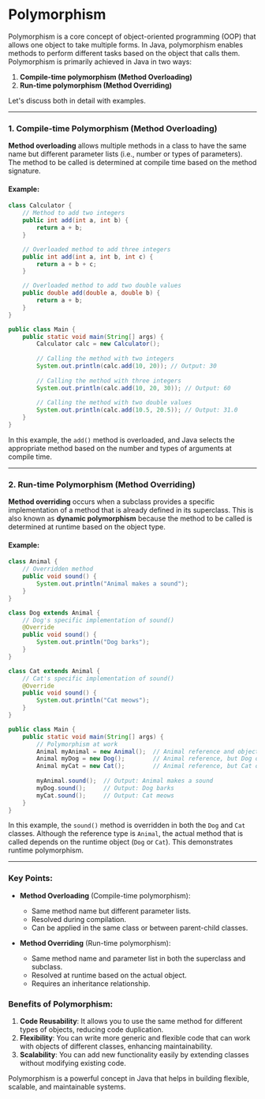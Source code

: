 # Polymorphism

Polymorphism is a core concept of object-oriented programming (OOP) that allows one object to take multiple forms. In Java, polymorphism enables methods to perform different tasks based on the object that calls them. Polymorphism is primarily achieved in Java in two ways:

1. **Compile-time polymorphism (Method Overloading)**
2. **Run-time polymorphism (Method Overriding)**

Let's discuss both in detail with examples.

---

### 1. **Compile-time Polymorphism (Method Overloading)**

**Method overloading** allows multiple methods in a class to have the same name but different parameter lists (i.e., number or types of parameters). The method to be called is determined at compile time based on the method signature.

#### Example:

```java
class Calculator {
    // Method to add two integers
    public int add(int a, int b) {
        return a + b;
    }

    // Overloaded method to add three integers
    public int add(int a, int b, int c) {
        return a + b + c;
    }

    // Overloaded method to add two double values
    public double add(double a, double b) {
        return a + b;
    }
}

public class Main {
    public static void main(String[] args) {
        Calculator calc = new Calculator();
        
        // Calling the method with two integers
        System.out.println(calc.add(10, 20)); // Output: 30
        
        // Calling the method with three integers
        System.out.println(calc.add(10, 20, 30)); // Output: 60
        
        // Calling the method with two double values
        System.out.println(calc.add(10.5, 20.5)); // Output: 31.0
    }
}
```

In this example, the `add()` method is overloaded, and Java selects the appropriate method based on the number and types of arguments at compile time.

---

### 2. **Run-time Polymorphism (Method Overriding)**

**Method overriding** occurs when a subclass provides a specific implementation of a method that is already defined in its superclass. This is also known as **dynamic polymorphism** because the method to be called is determined at runtime based on the object type.

#### Example:

```java
class Animal {
    // Overridden method
    public void sound() {
        System.out.println("Animal makes a sound");
    }
}

class Dog extends Animal {
    // Dog's specific implementation of sound()
    @Override
    public void sound() {
        System.out.println("Dog barks");
    }
}

class Cat extends Animal {
    // Cat's specific implementation of sound()
    @Override
    public void sound() {
        System.out.println("Cat meows");
    }
}

public class Main {
    public static void main(String[] args) {
        // Polymorphism at work
        Animal myAnimal = new Animal();  // Animal reference and object
        Animal myDog = new Dog();        // Animal reference, but Dog object
        Animal myCat = new Cat();        // Animal reference, but Cat object
        
        myAnimal.sound();  // Output: Animal makes a sound
        myDog.sound();     // Output: Dog barks
        myCat.sound();     // Output: Cat meows
    }
}
```

In this example, the `sound()` method is overridden in both the `Dog` and `Cat` classes. Although the reference type is `Animal`, the actual method that is called depends on the runtime object (`Dog` or `Cat`). This demonstrates runtime polymorphism.

---

### Key Points:

- **Method Overloading** (Compile-time polymorphism):
  - Same method name but different parameter lists.
  - Resolved during compilation.
  - Can be applied in the same class or between parent-child classes.

- **Method Overriding** (Run-time polymorphism):
  - Same method name and parameter list in both the superclass and subclass.
  - Resolved at runtime based on the actual object.
  - Requires an inheritance relationship.

### Benefits of Polymorphism:

1. **Code Reusability**: It allows you to use the same method for different types of objects, reducing code duplication.
2. **Flexibility**: You can write more generic and flexible code that can work with objects of different classes, enhancing maintainability.
3. **Scalability**: You can add new functionality easily by extending classes without modifying existing code.

Polymorphism is a powerful concept in Java that helps in building flexible, scalable, and maintainable systems.